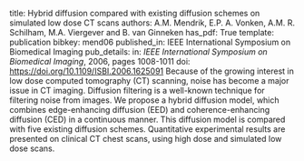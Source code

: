 title: Hybrid diffusion compared with existing diffusion schemes on simulated low dose CT scans
authors: A.M. Mendrik, E.P. A. Vonken, A.M. R. Schilham, M.A. Viergever and B. van Ginneken
has_pdf: True
template: publication
bibkey: mend06
published_in: IEEE International Symposium on Biomedical Imaging
pub_details: in: <i>IEEE International Symposium on Biomedical Imaging</i>, 2006, pages 1008-1011
doi: https://doi.org/10.1109/ISBI.2006.1625091
Because of the growing interest in low dose computed tomography (CT) scanning, noise has become a major issue in CT imaging. Diffusion filtering is a well-known technique for filtering noise from images. We propose a hybrid diffusion model, which combines edge-enhancing diffusion (EED) and coherence-enhancing diffusion (CED) in a continuous manner. This diffusion model is compared with five existing diffusion schemes. Quantitative experimental results are presented on clinical CT chest scans, using high dose and simulated low dose scans.

